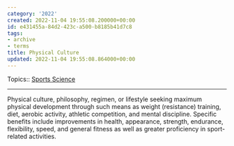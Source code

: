 ```yaml
---
category: '2022'
created: 2022-11-04 19:55:08.200000+00:00
id: e431455a-84d2-423c-a500-b8185b41d7c8
tags:
- archive
- terms
title: Physical Culture
updated: 2022-11-04 19:55:08.864000+00:00
---
```

   
Topics:: [Sports Science](../topics/sports%20science.md)   
   
   
---   
   
Physical culture, philosophy, regimen, or lifestyle seeking maximum physical development through such means as weight (resistance) training, diet, aerobic activity, athletic competition, and mental discipline. Specific benefits include improvements in health, appearance, strength, endurance, flexibility, speed, and general fitness as well as greater proficiency in sport-related activities.